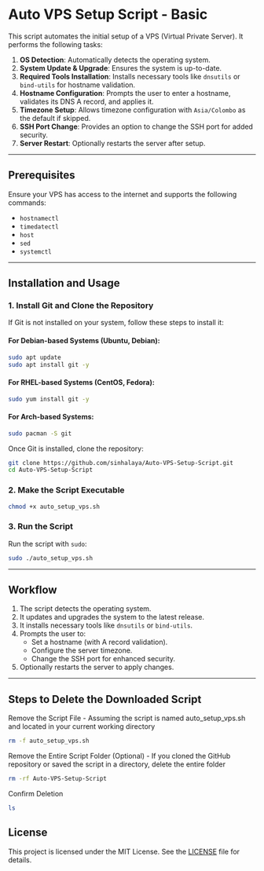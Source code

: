 
# Auto VPS Setup Script - Basic

This script automates the initial setup of a VPS (Virtual Private Server). It performs the following tasks:

1. **OS Detection**: Automatically detects the operating system.
2. **System Update & Upgrade**: Ensures the system is up-to-date.
3. **Required Tools Installation**: Installs necessary tools like `dnsutils` or `bind-utils` for hostname validation.
4. **Hostname Configuration**: Prompts the user to enter a hostname, validates its DNS A record, and applies it.
5. **Timezone Setup**: Allows timezone configuration with `Asia/Colombo` as the default if skipped.
6. **SSH Port Change**: Provides an option to change the SSH port for added security.
7. **Server Restart**: Optionally restarts the server after setup.

---

## Prerequisites

Ensure your VPS has access to the internet and supports the following commands:
- `hostnamectl`
- `timedatectl`
- `host`
- `sed`
- `systemctl`

---

## Installation and Usage

### 1. Install Git and Clone the Repository

If Git is not installed on your system, follow these steps to install it:

#### For Debian-based Systems (Ubuntu, Debian):
```bash
sudo apt update
sudo apt install git -y
```

#### For RHEL-based Systems (CentOS, Fedora):
```bash
sudo yum install git -y
```

#### For Arch-based Systems:
```bash
sudo pacman -S git
```

Once Git is installed, clone the repository:
```bash
git clone https://github.com/sinhalaya/Auto-VPS-Setup-Script.git
cd Auto-VPS-Setup-Script
```

### 2. Make the Script Executable
```bash
chmod +x auto_setup_vps.sh
```

### 3. Run the Script
Run the script with `sudo`:
```bash
sudo ./auto_setup_vps.sh
```

---



## Workflow

1. The script detects the operating system.
2. It updates and upgrades the system to the latest release.
3. It installs necessary tools like `dnsutils` or `bind-utils`.
4. Prompts the user to:
   - Set a hostname (with A record validation).
   - Configure the server timezone.
   - Change the SSH port for enhanced security.
5. Optionally restarts the server to apply changes.

---

## Steps to Delete the Downloaded Script

Remove the Script File - Assuming the script is named auto_setup_vps.sh and located in your current working directory
```bash
rm -f auto_setup_vps.sh
```
Remove the Entire Script Folder (Optional) - If you cloned the GitHub repository or saved the script in a directory, delete the entire folder
```bash
rm -rf Auto-VPS-Setup-Script
```
Confirm Deletion
```bash
ls
```

## License

This project is licensed under the MIT License. See the [LICENSE](LICENSE) file for details.
